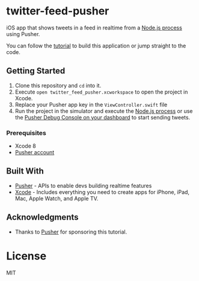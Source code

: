 # twitter-feed-pusher

iOS app that shows tweets in a feed in realtime from a [Node.js process](https://github.com/eh3rrera/hashtags_pusher) using Pusher.

You can follow the [tutorial](https://pusher.com/tutorials/twitter-feed-swift/) to build this application or jump straight to the code.

## Getting Started
1. Clone this repository and `cd` into it.
2. Execute `open twitter_feed_pusher.xcworkspace` to open the project in Xcode.
3. Replace your Pusher app key in the `ViewController.swift` file
4. Run the project in the simulator and execute the [Node.js process](https://github.com/eh3rrera/hashtags_pusher) or use the [Pusher Debug Console on your dashboard](http://dashboard.pusher.com/) to start sending tweets.

### Prerequisites
- Xcode 8
- [Pusher account](https://pusher.com/signup)

## Built With

* [Pusher](https://pusher.com/) - APIs to enable devs building realtime features
* [Xcode](https://developer.apple.com/xcode/) - Includes everything you need to create apps for iPhone, iPad, Mac, Apple Watch, and Apple TV.

## Acknowledgments

* Thanks to [Pusher](https://pusher.com/) for sponsoring this tutorial.

# License
MIT
